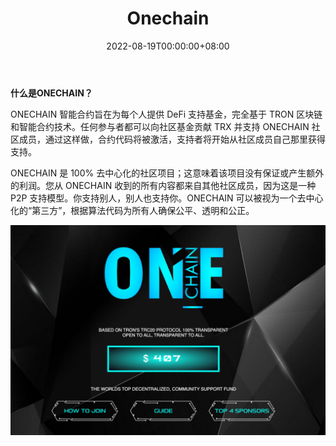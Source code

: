 ﻿---
title: "Onechain"
description: "ONECHAIN智能合约 TRC20"
date: 2022-08-19T00:00:00+08:00
lastmod: 2022-08-19T00:00:00+08:00
draft: false
authors: ["june"]
featuredImage: "onechain.png"
tags: ["High risk","Onechain"]
categories: ["nfts"]
nfts: ["High risk"]
blockchain: "TRON"
website: "https://onechain.co/zh-cn?utm_campaign=visit-website&utm_medium=deeplink&utm_source=DappRadar"
twitter: ""
discord: ""
telegram: "https://t.me/onechainx"
github: ""
youtube: "https://www.youtube.com/channel/UCS9SJyi5SnGq5HzcAoWbhjg"
twitch: ""
facebook: ""
instagram: ""
reddit: ""
medium: ""
steam: ""
gitbook: ""
googleplay: ""
appstore: ""
status: "Live"
weight: 
lightgallery: true
toc: true
pinned: false
recommend: false
recommend1: false
---

**什么是ONECHAIN？**

ONECHAIN 智能合约旨在为每个人提供 DeFi 支持基金，完全基于 TRON 区块链和智能合约技术。任何参与者都可以向社区基金贡献 TRX 并支持 ONECHAIN 社区成员，通过这样做，合约代码将被激活，支持者将开始从社区成员自己那里获得支持。

ONECHAIN 是 100% 去中心化的社区项目；这意味着该项目没有保证或产生额外的利润。您从 ONECHAIN 收到的所有内容都来自其他社区成员，因为这是一种 P2P 支持模型。你支持别人，别人也支持你。ONECHAIN 可以被视为一个去中心化的“第三方”，根据算法代码为所有人确保公平、透明和公正。

![ONECHAIN 智能合约](16.png)